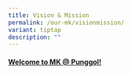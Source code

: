 ```yaml
---
title: Vision & Mission
permalink: /our-mk/visionmission/
variant: tiptap
description: ""
---
```

<h4><a href="https://go.gov.sg/mkenviron" rel="noopener noreferrer nofollow" target="_blank">Welcome to MK @ Punggol!</a></h4><p></p>